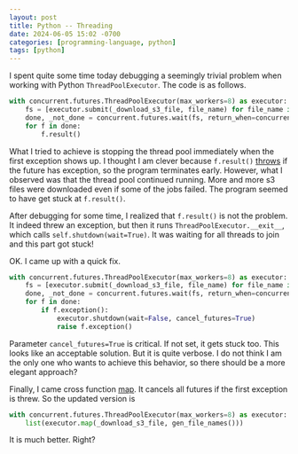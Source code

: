 ```yaml
---
layout: post
title: Python -- Threading
date: 2024-06-05 15:02 -0700
categories: [programming-language, python]
tags: [python]
---
```


I spent quite some time today debugging a seemingly trivial problem when
working with Python `ThreadPoolExecutor`. The code is as follows.

```python
with concurrent.futures.ThreadPoolExecutor(max_workers=8) as executor:
    fs = [executor.submit(_download_s3_file, file_name) for file_name in gen_file_names()]
    done, _not_done = concurrent.futures.wait(fs, return_when=concurrent.futures.FIRST_EXCEPTION)
    for f in done:
        f.result()
```

What I tried to achieve is stopping the thread pool immediately when the first
exception shows up. I thought I am clever because `f.result()`
[throws](https://github.com/python/cpython/blob/878ead1ac1651965126322c1b3d124faf5484dc6/Lib/concurrent/futures/_base.py#L401)
if the future has exception, so the program terminates early. However, what I
observed was that the thread pool continued running. More and more s3 files
were downloaded even if some of the jobs failed. The program seemed to have get
stuck at `f.result()`.

After debugging for some time, I realized that `f.result()` is not the problem.
It indeed threw an exception, but then it runs `ThreadPoolExecutor.__exit__`,
which calls `self.shutdown(wait=True)`. It was waiting for all threads to join
and this part got stuck!

OK. I came up with a quick fix.

```python
with concurrent.futures.ThreadPoolExecutor(max_workers=8) as executor:
    fs = [executor.submit(_download_s3_file, file_name) for file_name in gen_file_names()]
    done, _not_done = concurrent.futures.wait(fs, return_when=concurrent.futures.FIRST_EXCEPTION)
    for f in done:
        if f.exception():
            executor.shutdown(wait=False, cancel_futures=True)
            raise f.exception()
```

Parameter `cancel_futures=True` is critical. If not set, it gets stuck too.
This looks like an acceptable solution. But it is quite verbose. I do not think
I am the only one who wants to achieve this behavior, so there should be a more
elegant approach?

Finally, I came cross function
[map](https://github.com/python/cpython/blob/878ead1ac1651965126322c1b3d124faf5484dc6/Lib/concurrent/futures/_base.py#L583).
It cancels all futures if the first exception is threw. So the updated version
is

```python
with concurrent.futures.ThreadPoolExecutor(max_workers=8) as executor:
    list(executor.map(_download_s3_file, gen_file_names()))
```

It is much better. Right?
